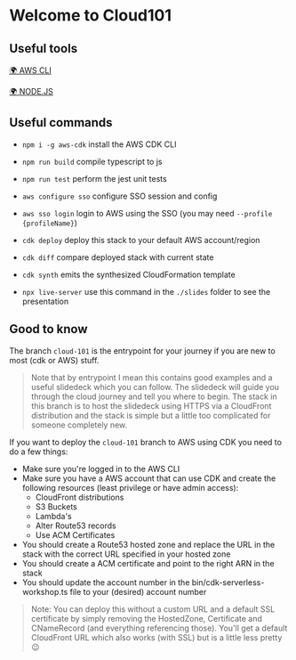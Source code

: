 # Welcome to Cloud101

## Useful tools

[🌍 AWS CLI](https://docs.aws.amazon.com/cli/latest/userguide/getting-started-install.html)

[🌍 NODE.JS](https://nodejs.org/en/download)

## Useful commands

* `npm i -g aws-cdk`   install the AWS CDK CLI
* `npm run build`      compile typescript to js
* `npm run test`       perform the jest unit tests


* `aws configure sso`  configure SSO session and config
* `aws sso login`      login to AWS using the SSO (you may need `--profile {profileName}`)


* `cdk deploy`         deploy this stack to your default AWS account/region
* `cdk diff`           compare deployed stack with current state
* `cdk synth`          emits the synthesized CloudFormation template


* `npx live-server`    use this command in the `./slides` folder to see the presentation

## Good to know

The branch `cloud-101` is the entrypoint for your journey if you are new to most (cdk or AWS) stuff.

> Note that by entrypoint I mean this contains good examples and a useful slidedeck which you can follow.
> The slidedeck will guide you through the cloud journey and tell you where to begin. The stack in this branch is to host the 
> slidedeck using HTTPS via a CloudFront distribution and the stack is simple but a little too complicated for someone completely new.

If you want to deploy the `cloud-101` branch to AWS using CDK you need to do a few things:

* Make sure you're logged in to the AWS CLI
* Make sure you have a AWS account that can use CDK and create the following resources (least privilege or have admin access):
  * CloudFront distributions
  * S3 Buckets
  * Lambda's
  * Alter Route53 records
  * Use ACM Certificates
* You should create a Route53 hosted zone and replace the URL in the stack with the correct URL specified in your hosted zone
* You should create a ACM certificate and point to the right ARN in the stack
* You should update the account number in the bin/cdk-serverless-workshop.ts file to your (desired) account number

> Note: You can deploy this without a custom URL and a default SSL certificate by simply removing the
> HostedZone, Certificate and CNameRecord (and everything referencing those). You'll get a default
> CloudFront URL which also works (with SSL) but is a little less pretty 😉
